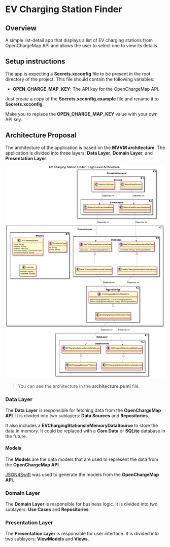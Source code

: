 # EV Charging Station Finder

## Overview

A simple list-detail app that displays a list of EV charging stations from OpenChargeMap API and allows the user to select one to view its details.

## Setup instructions

The app is expecting a **Secrets.xcconfig** file to be present in the root directory of the project. This file should contain the following variables:

*   **OPEN_CHARGE_MAP_KEY**: The API key for the OpenChargeMap API.

Just create a copy of the **Secrets.xcconfig.example** file and rename it to **Secrets.xcconfig**.

Make you to replace the **OPEN_CHARGE_MAP_KEY** value with your own API key.

## Architecture Proposal

The architecture of the application is based on the **MVVM architecture**. The application is divided into three layers: **Data Layer**, **Domain Layer**, and **Presentation Layer**.

![Architecture](architecture.png)

> You can see the architecture in the **architecture.puml** file.

### Data Layer

The **Data Layer** is responsible for fetching data from the **OpenChargeMap API**. It is divided into two sublayers: **Data Sources** and **Repositories**.

It also includes a **EVChargingStationsInMemoryDataSource** to store the data in memory. It could be replaced with a **Core Data** or **SQLite** database in the future.

#### Models

The **Models** are the data models that are used to represent the data from the **OpenChargeMap API**.

[JSON4Swift](https://www.json4swift.com/) was used to generate the models from the **OpenChargeMap API**.

### Domain Layer

The **Domain Layer** is responsible for business logic. It is divided into two sublayers: **Use Cases** and **Repositories**.

### Presentation Layer

The **Presentation Layer** is responsible for user interface. It is divided into two sublayers: **ViewModels** and **Views**.
